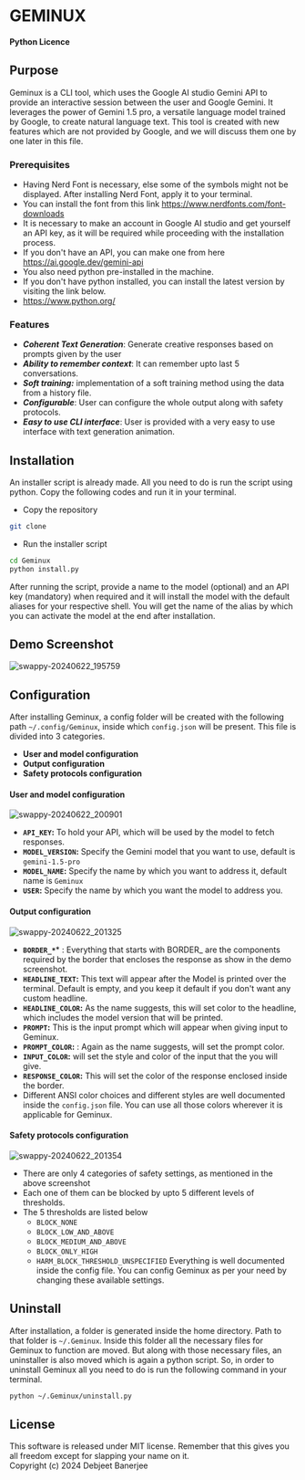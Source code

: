 # GEMINUX
#### Python Licence 

## Purpose

Geminux is a CLI tool, which uses the Google AI studio Gemini API to provide an interactive session between the user and Google Gemini. It leverages the power of Gemini 1.5 pro, a versatile language model trained by Google, to create natural language text. This tool is created with new features which are not provided by Google, and we will discuss them one by one later in this file.

### Prerequisites 
- Having Nerd Font is necessary, else some of the symbols might not be displayed. After installing Nerd Font, apply it to your terminal.
- You can install the font from this link https://www.nerdfonts.com/font-downloads
- It is necessary to make an account in Google AI studio and get yourself an API key, as it will be required while proceeding with the installation process.
- If you don't have an API, you can make one from here https://ai.google.dev/gemini-api
- You also need python pre-installed in the machine.
- If you don't have python installed, you can install the latest version by visiting the link below.
- https://www.python.org/

### Features
- ***Coherent Text Generation***: Generate creative responses based on prompts given by the user
- ***Ability to remember context***: It can remember upto last 5 conversations.
- ***Soft training:*** implementation of a soft training method using the data from a history file.
- ***Configurable***: User can configure the whole output along with safety protocols. 
- ***Easy to use CLI interface***: User is provided with a very easy to use interface with text generation animation.

## Installation

An installer script is already made. All you need to do is run the script using python. Copy the following codes and run it in your terminal.

- Copy the repository

```bash
git clone 
```

- Run the installer script

```bash
cd Geminux
python install.py
```

After running the script, provide a name to the model (optional) and an API key (mandatory) when required and it will install the model with the default aliases for your respective shell. You will get the name of the alias by which you can activate the model at the end after installation.

## Demo Screenshot

![swappy-20240622_195759](https://github.com/I-DebjeetBanerjee/Geminux/assets/136410764/dd515daf-8f54-4904-ac81-bafdb7ba13ec)

## Configuration
After installing Geminux, a config folder will be created with the following path `~/.config/Geminux`, inside which `config.json` will be present. This file is divided into 3 categories.
- **User and model configuration**
- **Output configuration**
- **Safety protocols configuration**
#### User and model configuration

![swappy-20240622_200901](https://github.com/I-DebjeetBanerjee/Geminux/assets/136410764/30294a3f-2de7-45eb-861b-67270b6ebd5e)
- **`API_KEY`:** To hold your API, which will be used by the model to fetch responses.
- **`MODEL_VERSION`:** Specify the Gemini model that you want to use, default is `gemini-1.5-pro`
- **`MODEL_NAME`:** Specify the name by which you want to address it, default name is `Geminux`
- **`USER`:** Specify the name by which you want the model to address you.

#### Output configuration

![swappy-20240622_201325](https://github.com/I-DebjeetBanerjee/Geminux/assets/136410764/f30fcf52-fbea-4fe8-8ada-75b5df2f3a8d)
-  **`BORDER_*`*** : Everything that starts with BORDER_ are the components required by the border that encloses the response as show in the demo screenshot.
- **`HEADLINE_TEXT`:** This text will appear after the Model is printed over the terminal. Default is empty, and you keep it default if you don't want any custom headline.
- **`HEADLINE_COLOR`:** As the name suggests, this will set color to the headline, which includes the model version that will be printed.
- **`PROMPT`:** This is the input prompt which will appear when giving input to Geminux.
- **`PROMPT_COLOR`:** : Again as the name suggests, will set the prompt color.
- **`INPUT_COLOR`:** will set the style and color of the input that the you will give.
- **`RESPONSE_COLOR`:** This will set the color of the response enclosed inside the border.
- Different ANSI color choices and different styles are well documented inside the `config.json` file. You can use all those colors wherever it is applicable for Geminux.
#### Safety protocols configuration

![swappy-20240622_201354](https://github.com/I-DebjeetBanerjee/Geminux/assets/136410764/9aa20f5e-2061-48ad-9c9e-a84c59f0025f)
- There are only 4 categories of safety settings, as mentioned in the above screenshot
- Each one of them can be blocked by upto 5 different levels of thresholds.
- The 5 thresholds are listed below
	- `BLOCK_NONE`
	- `BLOCK_LOW_AND_ABOVE`
	- `BLOCK_MEDIUM_AND_ABOVE`
	- `BLOCK_ONLY_HIGH`
	- `HARM_BLOCK_THRESHOLD_UNSPECIFIED`
Everything is well documented inside the config file. You can config Geminux as per your need by changing these available settings.

## Uninstall

After installation, a folder is generated inside the home directory. Path to that folder is `~/.Geminux`. Inside this folder all the necessary files for Geminux to function are moved. But along with those necessary files, an uninstaller is also moved which is again a python script. So, in order to uninstall Geminux all you need to do is run the following command in your terminal.

```bash
python ~/.Geminux/uninstall.py
```

## License
This software is released under MIT license. Remember that this gives you all freedom except for slapping your name on it.  
Copyright (c) 2024 Debjeet Banerjee





